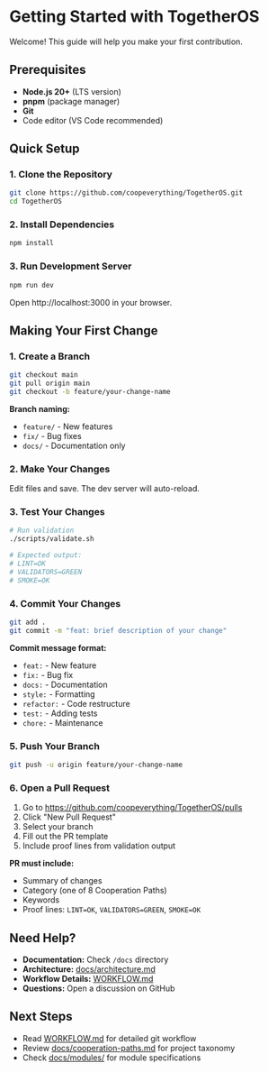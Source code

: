 # Getting Started with TogetherOS

Welcome! This guide will help you make your first contribution.

## Prerequisites

- **Node.js 20+** (LTS version)
- **pnpm** (package manager)
- **Git**
- Code editor (VS Code recommended)

## Quick Setup

### 1. Clone the Repository

```bash
git clone https://github.com/coopeverything/TogetherOS.git
cd TogetherOS
```

### 2. Install Dependencies

```bash
npm install
```

### 3. Run Development Server

```bash
npm run dev
```

Open http://localhost:3000 in your browser.

## Making Your First Change

### 1. Create a Branch

```bash
git checkout main
git pull origin main
git checkout -b feature/your-change-name
```

**Branch naming:**
- `feature/` - New features
- `fix/` - Bug fixes
- `docs/` - Documentation only

### 2. Make Your Changes

Edit files and save. The dev server will auto-reload.

### 3. Test Your Changes

```bash
# Run validation
./scripts/validate.sh

# Expected output:
# LINT=OK
# VALIDATORS=GREEN
# SMOKE=OK
```

### 4. Commit Your Changes

```bash
git add .
git commit -m "feat: brief description of your change"
```

**Commit message format:**
- `feat:` - New feature
- `fix:` - Bug fix
- `docs:` - Documentation
- `style:` - Formatting
- `refactor:` - Code restructure
- `test:` - Adding tests
- `chore:` - Maintenance

### 5. Push Your Branch

```bash
git push -u origin feature/your-change-name
```

### 6. Open a Pull Request

1. Go to https://github.com/coopeverything/TogetherOS/pulls
2. Click "New Pull Request"
3. Select your branch
4. Fill out the PR template
5. Include proof lines from validation output

**PR must include:**
- Summary of changes
- Category (one of 8 Cooperation Paths)
- Keywords
- Proof lines: `LINT=OK`, `VALIDATORS=GREEN`, `SMOKE=OK`

## Need Help?

- **Documentation:** Check `/docs` directory
- **Architecture:** [docs/architecture.md](.architecture.md)
- **Workflow Details:** [WORKFLOW.md](WORKFLOW.md)
- **Questions:** Open a discussion on GitHub

## Next Steps

- Read [WORKFLOW.md](WORKFLOW.md) for detailed git workflow
- Review [docs/cooperation-paths.md](.cooperation-paths.md) for project taxonomy
- Check [docs/modules/](../modules/) for module specifications
